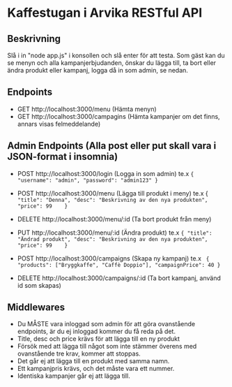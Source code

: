 # Kaffestugan i Arvika RESTful API

## Beskrivning
Slå i in "node app.js" i konsollen och slå enter för att testa. Som gäst kan du se menyn och alla kampanjerbjudanden, önskar du lägga till, ta bort eller ändra produkt eller kampanj, logga då in som admin, se nedan.

## Endpoints

- GET http://localhost:3000/menu (Hämta menyn)
- GET http://localhost:3000/campagins (Hämta kampanjer om det finns, annars visas felmeddelande)


## Admin Endpoints (Alla post eller put skall vara i JSON-format i insomnia)


- POST http://localhost:3000/login (Logga in som admin) te.x ``{
  "username": "admin",
  "password": "admin123"
}``


- POST http://localhost:3000/menu (Lägga till produkt i meny) te.x {
  ``"title": "Denna",
  "desc": "Beskrivning av den nya produkten",
  "price": 99	
}``

- DELETE http://localhost:3000/menu/:id (Ta bort produkt från meny)
- PUT http://localhost:3000/menu/:id (Ändra produkt) te.x ``{
  "title": "Ändrad produkt",
  "desc": "Beskrivning av den nya produkten",
  "price": 99	
}``

- POST http://localhost:3000/campaigns (Skapa ny kampanj) te.x ``
{
    "products": ["Bryggkaffe", "Caffè Doppio"],
    "campaignPrice": 40
}``
- DELETE http://localhost:3000/campaigns/:id (Ta bort kampanj, använd id som skapas)

## Middlewares
- Du MÅSTE vara inloggad som admin för att göra ovanstående endpoints, är du ej inloggad kommer du få reda på det.
- Title, desc och price krävs för att lägga till en ny produkt
- Försök med att lägga till något som inte stämmer överens med ovanstående tre krav, kommer att stoppas.
- Det går ej att lägga till en produkt med samma namn.
- Ett kampanjpris krävs, och det måste vara ett nummer.
- Identiska kampanjer går ej att lägga till. 



